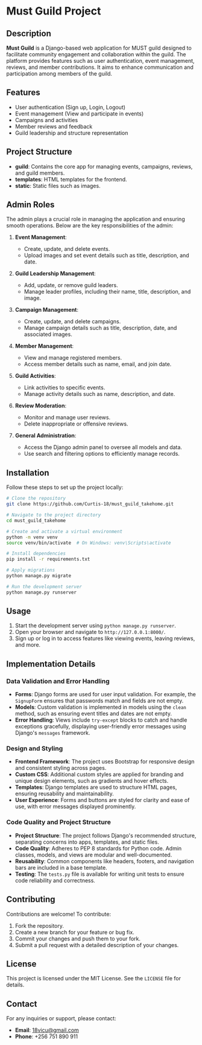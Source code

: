 # Must Guild Project

## Description
**Must Guild** is a Django-based web application for MUST guild  designed to facilitate community engagement and collaboration within the guild. The platform provides features such as user authentication, event management, reviews, and member contributions. It aims to enhance communication and participation among members of the guild.

## Features
- User authentication (Sign up, Login, Logout)
- Event management (View and participate in events)
- Campaigns and activities
- Member reviews and feedback
- Guild leadership and structure representation

## Project Structure
- **guild**: Contains the core app for managing events, campaigns, reviews, and guild members.
- **templates**: HTML templates for the frontend.
- **static**: Static files such as images.

## Admin Roles
The admin plays a crucial role in managing the application and ensuring smooth operations. Below are the key responsibilities of the admin:

1. **Event Management**:
   - Create, update, and delete events.
   - Upload images and set event details such as title, description, and date.

2. **Guild Leadership Management**:
   - Add, update, or remove guild leaders.
   - Manage leader profiles, including their name, title, description, and image.

3. **Campaign Management**:
   - Create, update, and delete campaigns.
   - Manage campaign details such as title, description, date, and associated images.

4. **Member Management**:
   - View and manage registered members.
   - Access member details such as name, email, and join date.

5. **Guild Activities**:
   - Link activities to specific events.
   - Manage activity details such as name, description, and date.

6. **Review Moderation**:
   - Monitor and manage user reviews.
   - Delete inappropriate or offensive reviews.

7. **General Administration**:
   - Access the Django admin panel to oversee all models and data.
   - Use search and filtering options to efficiently manage records.


## Installation
Follow these steps to set up the project locally:

```bash
# Clone the repository
git clone https://github.com/Curtis-18/must_guild_takehome.git

# Navigate to the project directory
cd must_guild_takehome

# Create and activate a virtual environment
python -m venv venv
source venv/bin/activate  # On Windows: venv\Scripts\activate

# Install dependencies
pip install -r requirements.txt

# Apply migrations
python manage.py migrate

# Run the development server
python manage.py runserver
```

## Usage
1. Start the development server using `python manage.py runserver`.
2. Open your browser and navigate to `http://127.0.0.1:8000/`.
3. Sign up or log in to access features like viewing events, leaving reviews, and more.

## Implementation Details

### Data Validation and Error Handling
- **Forms**: Django forms are used for user input validation. For example, the `SignupForm` ensures that passwords match and fields are not empty.
- **Models**: Custom validation is implemented in models using the `clean` method, such as ensuring event titles and dates are not empty.
- **Error Handling**: Views include `try-except` blocks to catch and handle exceptions gracefully, displaying user-friendly error messages using Django's `messages` framework.

### Design and Styling
- **Frontend Framework**: The project uses Bootstrap for responsive design and consistent styling across pages.
- **Custom CSS**: Additional custom styles are applied for branding and unique design elements, such as gradients and hover effects.
- **Templates**: Django templates are used to structure HTML pages, ensuring reusability and maintainability.
- **User Experience**: Forms and buttons are styled for clarity and ease of use, with error messages displayed prominently.

### Code Quality and Project Structure
- **Project Structure**: The project follows Django's recommended structure, separating concerns into apps, templates, and static files.
- **Code Quality**: Adheres to PEP 8 standards for Python code. Admin classes, models, and views are modular and well-documented.
- **Reusability**: Common components like headers, footers, and navigation bars are included in a base template.
- **Testing**: The `tests.py` file is available for writing unit tests to ensure code reliability and correctness.

## Contributing
Contributions are welcome! To contribute:
1. Fork the repository.
2. Create a new branch for your feature or bug fix.
3. Commit your changes and push them to your fork.
4. Submit a pull request with a detailed description of your changes.

## License
This project is licensed under the MIT License. See the `LICENSE` file for details.

## Contact
For any inquiries or support, please contact:
- **Email**: [18vicu@gmail.com](mailto:18vicu@gmail.com)
- **Phone**: +256 751 890 911
